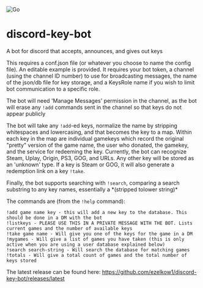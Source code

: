 ![Go](https://github.com/ezelkow1/discord-key-bot/workflows/Go/badge.svg?branch=master)

# discord-key-bot
A bot for discord that accepts, announces, and gives out keys

This requires a conf.json file (or whatever you choose to name the config file). An editable example is provided. It requires your bot token, a channel (using the channel ID number) to use for broadcasting messages, the name of the json/db file for key storage, and a KeysRole name if you wish to limit bot communication to a specific role.

The bot will need 'Manage Messages' permission in the channel, as the bot will erase any `!add` commands sent in the channel so that keys do not appear publicly

The bot will take any `!add`-ed keys, normalize the name by stripping whitespaces and lowercasing, and that becomes the key to a map. Within each key in the map are individual gamekeys which record the original "pretty" version of the game name, the user who donated, the gamekey, and the service for redeeming the key.  Currently, the bot can recognize Steam, Uplay, Origin, PS3, GOG, and URLs. Any other key will be stored as an 'unknown' type.  If a key is Steam or GOG, it will also generate a redemption link on a key `!take`.

Finally, the bot supports searching with `!search`, comparing a search substring to any key names, essentially a \*(stripped tolower string)\*

The commands are (from the `!help` command):
```
!add game name key - this will add a new key to the database. This should be done in a DM with the bot
!listkeys - PLEASE USE THIS IN A PRIVATE MESSAGE WITH THE BOT. Lists current games and the number of available keys
!take game name - Will give you one of the keys for the game in a DM
!mygames - Will give a list of games you have taken (this is only active when you are using a user database explained below)
!search search-string - Will search the database for matching games
!totals - Will give a total count of games and the total number of keys stored
```

The latest release can be found here: https://github.com/ezelkow1/discord-key-bot/releases/latest
